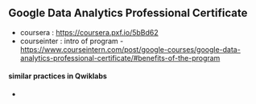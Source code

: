 ## Google Data Analytics Professional Certificate
- coursera : https://coursera.pxf.io/5bBd62
- courseinter : intro of program - https://www.courseintern.com/post/google-courses/google-data-analytics-professional-certificate/#benefits-of-the-program

#### similar practices in Qwiklabs
- 
